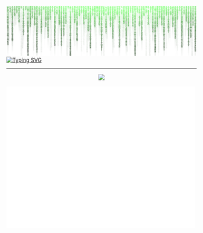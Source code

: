 ![alt text](image.png)
 <a href="https://git.io/typing-svg">
 <img src="https://readme-typing-svg.herokuapp.com?font=Anonymous+Pro&pause=100000&color=50F74E&width=435&lines=Hello+there%2C+I'm+CamoCatX..." alt="Typing SVG" />
 </a>
 ____________________________________________________________________________________________________________________________________

 <p align="center"> 
<img src="https://profile-counter.glitch.me/CamoCatX/count.svg">  

<p align="left">
<img align="left" src="/metrics.terminal.svg" alt="Metrics" width="500">
<p align="center">
</p>
